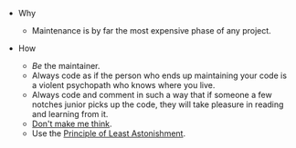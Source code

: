 - Why

	- Maintenance is by far the most expensive phase of any project.

- How

	- _Be_ the maintainer.
	- Always code as if the person who ends up maintaining your code is a violent psychopath who knows where you live.
	- Always code and comment in such a way that if someone a few notches junior picks up the code, they will take pleasure in reading and learning from it.
	- [Don't make me think](http://www.sensible.com/dmmt.html).
	- Use the [Principle of Least Astonishment](https://en.wikipedia.org/wiki/Principle_of_least_astonishment).